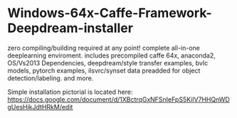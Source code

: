 # Windows-64x-Caffe-Framework-Deepdream-installer
 zero compiling/building required at any point!  complete all-in-one deeplearning enviroment. includes precompiled caffe 64x, anaconda2, OS/Vs2013 Dependencies, deepdream/style transfer examples, bvlc models, pytorch examples, ilsvrc/synset data preadded for object detection/labeling. and more. 

Simple installation pictorial is located here: https://docs.google.com/document/d/1XBctrqGxNFSnIeFpS5KilV7HHQnWDgUesHikJdtHRkM/edit
